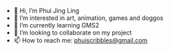 - 👋 Hi, I’m Phui Jing Ling
- 👀 I’m interested in art, animation, games and doggos
- 🌱 I’m currently learning GMS2
- 💞️ I’m looking to collaborate on my project
- 📫 How to reach me: phuiscribbles@gmail.com

<!---
phuijl/phuijl is a ✨ special ✨ repository because its `README.md` (this file) appears on your GitHub profile.
You can click the Preview link to take a look at your changes.
--->
